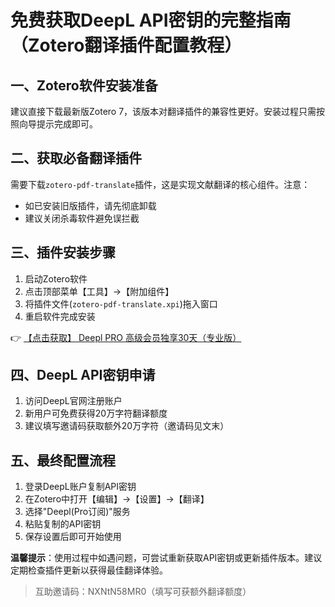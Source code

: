 # 免费获取DeepL API密钥的完整指南（Zotero翻译插件配置教程）

## 一、Zotero软件安装准备
建议直接下载最新版Zotero 7，该版本对翻译插件的兼容性更好。安装过程只需按照向导提示完成即可。

## 二、获取必备翻译插件
需要下载`zotero-pdf-translate`插件，这是实现文献翻译的核心组件。注意：
- 如已安装旧版插件，请先彻底卸载
- 建议关闭杀毒软件避免误拦截

## 三、插件安装步骤
1. 启动Zotero软件
2. 点击顶部菜单【工具】→【附加组件】
3. 将插件文件(`zotero-pdf-translate.xpi`)拖入窗口
4. 重启软件完成安装

👉 [【点击获取】 Deepl PRO 高级会员独享30天（专业版） ](https://bit.ly/DEepl)

## 四、DeepL API密钥申请
1. 访问DeepL官网注册账户
2. 新用户可免费获得20万字符翻译额度
3. 建议填写邀请码获取额外20万字符（邀请码见文末）

## 五、最终配置流程
1. 登录DeepL账户复制API密钥
2. 在Zotero中打开【编辑】→【设置】→【翻译】
3. 选择"Deepl(Pro订阅)"服务
4. 粘贴复制的API密钥
5. 保存设置后即可开始使用

**温馨提示**：使用过程中如遇问题，可尝试重新获取API密钥或更新插件版本。建议定期检查插件更新以获得最佳翻译体验。

> 互助邀请码：NXNtN58MR0（填写可获额外翻译额度）